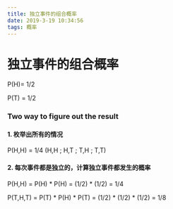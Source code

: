 ```yaml
---
title: 独立事件的组合概率
date: 2019-3-19 10:34:56
tags: 概率
---
```

# 独立事件的组合概率

P(H)= 1/2

P(T) = 1/2

### Two way to figure out the result
#### 1. 枚举出所有的情况
P(H,H) = 1/4 (H,H ; H,T ; T,H ; T,T)
#### 2. 每次事件都是独立的，计算独立事件都发生的概率
P(H,H) = P(H) * P(H) = (1/2) * (1/2) = 1/4

P(T,H,T) = P(T) * P(H) * P(T) = (1/2) * (1/2) * (1/2) = 1/8